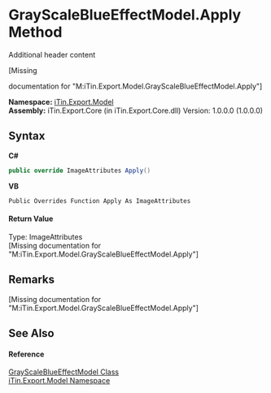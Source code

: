 # GrayScaleBlueEffectModel.Apply Method 
Additional header content 

\[Missing <summary> documentation for "M:iTin.Export.Model.GrayScaleBlueEffectModel.Apply"\]

**Namespace:**&nbsp;<a href="ef57ffcc-e95e-b212-5a46-9aa6f5a3511f">iTin.Export.Model</a><br />**Assembly:**&nbsp;iTin.Export.Core (in iTin.Export.Core.dll) Version: 1.0.0.0 (1.0.0.0)

## Syntax

**C#**<br />
``` C#
public override ImageAttributes Apply()
```

**VB**<br />
``` VB
Public Overrides Function Apply As ImageAttributes
```


#### Return Value
Type: ImageAttributes<br />\[Missing <returns> documentation for "M:iTin.Export.Model.GrayScaleBlueEffectModel.Apply"\]

## Remarks
\[Missing <remarks> documentation for "M:iTin.Export.Model.GrayScaleBlueEffectModel.Apply"\]

## See Also


#### Reference
<a href="6c84d4cc-e561-99c0-8123-46709ddd8841">GrayScaleBlueEffectModel Class</a><br /><a href="ef57ffcc-e95e-b212-5a46-9aa6f5a3511f">iTin.Export.Model Namespace</a><br />